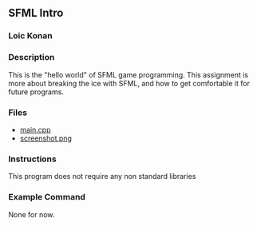 ## SFML Intro

### Loic Konan

### Description

This is the "hello world" of SFML game programming.
This assignment is more about breaking the ice with SFML, and how to get comfortable it for future programs.

### Files

- [main.cpp](main.cpp)
- [screenshot.png](screenshot.png)

### Instructions

This program does not require any non standard libraries

### Example Command

None for now.
